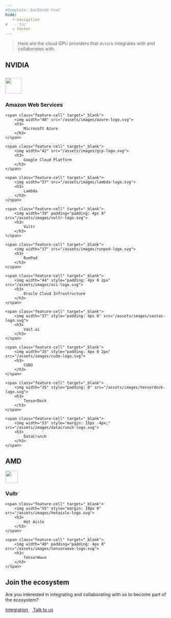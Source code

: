 ```yaml
---
#template: backends.html
hide:
   - navigation
#   - toc
   - footer
---
```


<style>
.md-main .md-main__inner.md-grid {
    flex-direction: row-reverse;
}
</style>

> Here are the cloud GPU providers that `dstack` integrates with and collaborates with.

## NVIDIA

<div class="nvidia providers tx-landing__highlights_grid featured">
    <span class="feature-cell" target="_blank">
        <img width="50" style="padding: 10px 0 2px" src="/assets/images/aws-logo.svg">
        <h3>
            Amazon Web Services
        </h3>
    </span>

    <span class="feature-cell" target="_blank">
        <img width="40" src="/assets/images/azure-logo.svg">
        <h3>
            Microsoft Azure
        </h3>
    </span>

    <span class="feature-cell" target="_blank">
        <img width="42" src="/assets/images/gcp-logo.svg">
        <h3>
            Google Cloud Platform
        </h3>
    </span>

    <span class="feature-cell" target="_blank">
        <img width="37" src="/assets/images/lambda-logo.svg">
        <h3>
            Lambda
        </h3>
    </span>

    <span class="feature-cell" target="_blank">
        <img width="39" padding="padding: 4px 0" src="/assets/images/vultr-logo.svg">
        <h3>
            Vultr
        </h3>
    </span>

    <span class="feature-cell" target="_blank">
        <img width="37" src="/assets/images/runpod-logo.svg">
        <h3>
            RunPod
        </h3>
    </span>

    <span class="feature-cell" target="_blank">
        <img width="44" style="padding: 4px 0 2px" src="/assets/images/oci-logo.svg">
        <h3>
            Oracle Cloud Infrastructure
        </h3>
    </span>

    <span class="feature-cell" target="_blank">
        <img width="37" style="padding: 4px 0" src="/assets/images/vastai-logo.svg">
        <h3>
            Vast.ai
        </h3>
    </span>

    <span class="feature-cell" target="_blank">
        <img width="35" style="padding: 4px 0 2px" src="/assets/images/cudo-logo.svg">
        <h3>
            CUDO
        </h3>
    </span>    

    <span class="feature-cell" target="_blank">
        <img width="35" style="padding: 0" src="/assets/images/tensordock-logo.svg">
        <h3>
            TensorDock
        </h3>
    </span>

    <span class="feature-cell" target="_blank">
        <img width="53" style="margin: 15px -4px;" src="/assets/images/datacrunch-logo.svg">
        <h3>
            DataCrunch
        </h3>
    </span>
</div>

## AMD

<div class="amd providers tx-landing__highlights_grid featured">
    <span class="feature-cell" target="_blank">
        <img width="39" padding="padding: 4px 0" src="/assets/images/vultr-logo.svg">
        <h3>
            Vultr
        </h3>
    </span>

    <span class="feature-cell" target="_blank">
        <img width="55" style="margin: 10px 0" src="/assets/images/hotaisle-logo.svg">
        <h3>
            Hot Aisle
        </h3>
    </span>

    <span class="feature-cell" target="_blank">
        <img width="40" padding="padding: 4px 0" src="/assets/images/tensorwave-logo.svg">
        <h3>
            TensorWave
        </h3>
    </span>
</div>

[//]: # (## Google TPU)

<!--
<div class="tpu providers tx-landing__highlights_grid featured">
    <span class="feature-cell" target="_blank">
        <img width="45" src="/assets/images/gcp-logo.svg">
        <h3>
            Google Cloud Platform
        </h3>
    </span>
</div>
-->

## Join the ecosystem

Are you interested in integrating and collaborating with us to become part of the ecosystem?

<a href="https://github.com/dstackai/dstack/blob/master/contributing/BACKENDS.md" target="_blank"
   class="md-button md-button-secondary github external">
    Integration
</a>&nbsp;&nbsp;<a href="https://calendly.com/dstackai/discovery-call" target="_blank"
   class="md-button md-button--primary sky external">
    Talk to us
</a>
